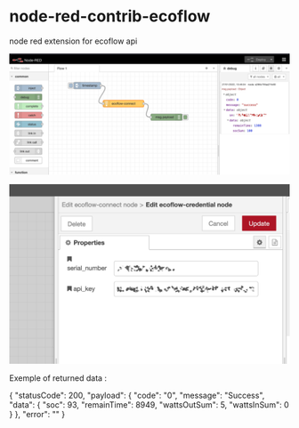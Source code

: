 # node-red-contrib-ecoflow
node red extension for ecoflow api

![Alt text](node-red-1.png "Ecoflow-connect")

![Alt text](node-red-2.png "Ecoflow-credentials")


Exemple of returned data :

{
  "statusCode": 200,
  "payload": {
    "code": "0",
    "message": "Success",
    "data": {
      "soc": 93,
      "remainTime": 8949,
      "wattsOutSum": 5,
      "wattsInSum": 0
    }
  },
  "error": ""
}
